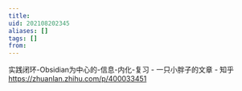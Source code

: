 ```yaml
---
title: 
uid: 202108202345
aliases: []
tags: []
from: 
---
```

实践闭环-Obsidian为中心的-信息-内化-复习 - 一只小胖子的文章 - 知乎
https://zhuanlan.zhihu.com/p/400033451